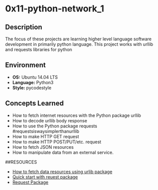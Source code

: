 # 0x11-python-network_1

## Description

The focus of these projects are learning higher level language software
development in primarily python language.  This project works with urllib and
requests libraries for python

## Environment

* __OS:__ Ubuntu 14.04 LTS
* __Language:__ Python3
* __Style:__ pycodestyle

## Concepts Learned

* How to fetch internet resources with the Python package urllib
* How to decode urllib body response
* How to use the Python package requests #requestsiswaysimplerthanurllib
* How to make HTTP GET request
* How to make HTTP POST/PUT/etc. request
* How to fetch JSON resources
* How to manipulate data from an external service.

##RESOURCES

* [How to fetch data resources using urlib package](https://docs.python.org/3/howto/urllib2.html)
* [Quick start with reuest package](https://requests.readthedocs.io/en/latest/)
* [Request Package](https://pypi.org/project/requests/)

